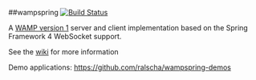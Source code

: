 ##wampspring 
[![Build Status](https://api.travis-ci.org/ralscha/wampspring.png)](http://travis-ci.org/ralscha/wampspring)


A [WAMP version 1](http://wamp.ws/spec/wamp1/) server and client implementation based on the Spring Framework 4 WebSocket support.

See the [wiki](https://github.com/ralscha/wampspring/wiki) for more information

Demo applications: https://github.com/ralscha/wampspring-demos
